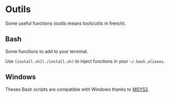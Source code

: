 # Outils

Some useful functions (outils means tools/utils in french).

## Bash

Some functions to add to your terminal.

Use `[install.sh](./install.sh)` to inject functions in your `~/.bash_aliases`.

## Windows

Theses Bash scripts are compatible with Windows thanks to [MSYS2](https://www.msys2.org/).
